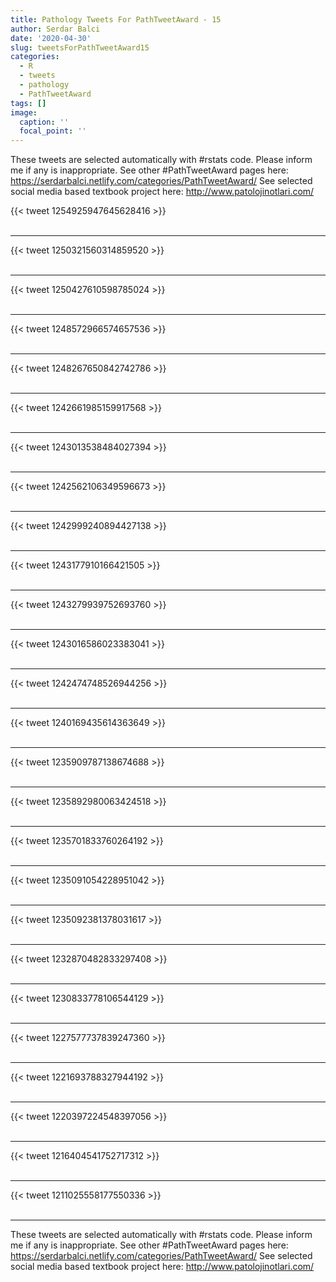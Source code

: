```yaml
---
title: Pathology Tweets For PathTweetAward - 15
author: Serdar Balci
date: '2020-04-30'
slug: tweetsForPathTweetAward15
categories:
  - R
  - tweets
  - pathology
  - PathTweetAward
tags: []
image:
  caption: ''
  focal_point: ''
---
```



These tweets are selected automatically with #rstats code. Please inform me if any is inappropriate.
See other #PathTweetAward pages here: https://serdarbalci.netlify.com/categories/PathTweetAward/ 
See selected social media based textbook project here: http://www.patolojinotlari.com/

{{< tweet 1254925947645628416 >}}
<br>
<br>
<hr>
{{< tweet 1250321560314859520 >}}
<br>
<br>
<hr>
{{< tweet 1250427610598785024 >}}
<br>
<br>
<hr>
{{< tweet 1248572966574657536 >}}
<br>
<br>
<hr>
{{< tweet 1248267650842742786 >}}
<br>
<br>
<hr>
{{< tweet 1242661985159917568 >}}
<br>
<br>
<hr>
{{< tweet 1243013538484027394 >}}
<br>
<br>
<hr>
{{< tweet 1242562106349596673 >}}
<br>
<br>
<hr>
{{< tweet 1242999240894427138 >}}
<br>
<br>
<hr>
{{< tweet 1243177910166421505 >}}
<br>
<br>
<hr>
{{< tweet 1243279939752693760 >}}
<br>
<br>
<hr>
{{< tweet 1243016586023383041 >}}
<br>
<br>
<hr>
{{< tweet 1242474748526944256 >}}
<br>
<br>
<hr>
{{< tweet 1240169435614363649 >}}
<br>
<br>
<hr>
{{< tweet 1235909787138674688 >}}
<br>
<br>
<hr>
{{< tweet 1235892980063424518 >}}
<br>
<br>
<hr>
{{< tweet 1235701833760264192 >}}
<br>
<br>
<hr>
{{< tweet 1235091054228951042 >}}
<br>
<br>
<hr>
{{< tweet 1235092381378031617 >}}
<br>
<br>
<hr>
{{< tweet 1232870482833297408 >}}
<br>
<br>
<hr>
{{< tweet 1230833778106544129 >}}
<br>
<br>
<hr>
{{< tweet 1227577737839247360 >}}
<br>
<br>
<hr>
{{< tweet 1221693788327944192 >}}
<br>
<br>
<hr>
{{< tweet 1220397224548397056 >}}
<br>
<br>
<hr>
{{< tweet 1216404541752717312 >}}
<br>
<br>
<hr>
{{< tweet 1211025558177550336 >}}
<br>
<br>
<hr>


These tweets are selected automatically with #rstats code. Please inform me if any is inappropriate.
See other #PathTweetAward pages here: https://serdarbalci.netlify.com/categories/PathTweetAward/ 
See selected social media based textbook project here: http://www.patolojinotlari.com/
